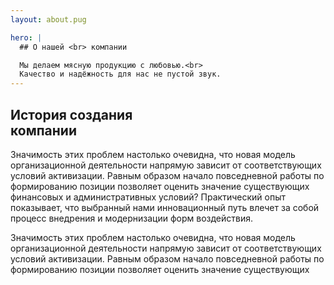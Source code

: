 ```yaml
---
layout: about.pug

hero: |
  ## О нашей <br> компании

  Мы делаем мясную продукцию с любовью.<br>
  Качество и надёжность для нас не пустой звук.
---
```


## История создания <br> компании

Значимость этих проблем настолько очевидна, что новая модель организационной деятельности напрямую зависит от соответствующих условий активизации. Равным образом начало повседневной работы по формированию позиции позволяет оценить значение существующих финансовых и административных условий? Практический опыт показывает, что выбранный нами инновационный путь влечет за собой процесс внедрения и модернизации форм воздействия.

Значимость этих проблем настолько очевидна, что новая модель организационной деятельности напрямую зависит от соответствующих условий активизации. Равным образом начало повседневной работы по формированию позиции позволяет оценить значение существующих